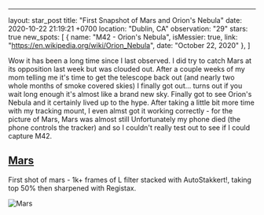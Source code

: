---
layout: star_post
title:  "First Snapshot of Mars and Orion's Nebula"
date:   2020-10-22 21:19:21 +0700
location: "Dublin, CA"
observation: "29"
stars: true
new_spots: [
    { name: "M42 - Orion's Nebula", isMessier: true, link: "https://en.wikipedia.org/wiki/Orion_Nebula", date: "October 22, 2020" },
]

Wow it has been a long time since I last observed. I did try to catch Mars at its opposition last week but was clouded out. After a couple weeks of my mom telling me it's time to get the telescope back out (and nearly two whole months of smoke covered skies) I finally got out... turns out if you wait long enough it's almost like a brand new sky. Finally got to see Orion's Nebula and it certainly lived up to the hype. After taking a little bit more time with my tracking mount, I even almst got it working correctly - for the picture of Mars, Mars was almost still Unfortunately my phone died (the phone controls the tracker) and so I couldn't really test out to see if I could capture M42. 

## [Mars](#mars)

First shot of mars - 1k+ frames of L filter stacked with AutoStakkert!, taking top 50% then sharpened with Registax.

![Mars](assets/images/Mars_1_10_22_20.png)

